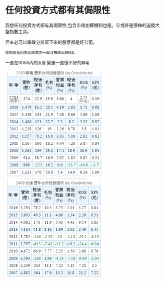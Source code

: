 # 任何投資方式都有其侷限性


我想任何投資方式都有其侷限性,包含市值加權機制也是。它或許是很棒的追蹤大盤指數工具。

但未必可以準確分辨留下來的股票都是好公司。

`這兩家皆因為高股本而一直沒被踢出0050。`

一直在0050內的`友達`
 營運一直很不好的`聯電`


![](./images/18301351_1464868310232252_6173491998840912297_n.png)
![](./images/18425516_1464867336899016_7872915337466990061_n.png)

